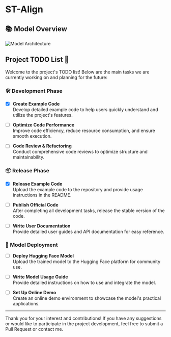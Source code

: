 # ST-Align
## 📚 Model Overview

![Model Architecture](https://your-image-link.com/architecture.png)

## Project TODO List 🚀

Welcome to the project's TODO list! Below are the main tasks we are currently working on and planning for the future:

### 🛠️ Development Phase

- [x] **Create Example Code**  
  Develop detailed example code to help users quickly understand and utilize the project's features.

- [ ] **Optimize Code Performance**  
  Improve code efficiency, reduce resource consumption, and ensure smooth execution.

- [ ] **Code Review & Refactoring**  
  Conduct comprehensive code reviews to optimize structure and maintainability.

### 📦 Release Phase

- [x] **Release Example Code**  
  Upload the example code to the repository and provide usage instructions in the README.

- [ ] **Publish Official Code**  
  After completing all development tasks, release the stable version of the code.

- [ ] **Write User Documentation**  
  Provide detailed user guides and API documentation for easy reference.

### 🤖 Model Deployment

- [ ] **Deploy Hugging Face Model**  
  Upload the trained model to the Hugging Face platform for community use.

- [ ] **Write Model Usage Guide**  
  Provide detailed instructions on how to use and integrate the model.

- [ ] **Set Up Online Demo**  
  Create an online demo environment to showcase the model's practical applications.

---

Thank you for your interest and contributions! If you have any suggestions or would like to participate in the project development, feel free to submit a Pull Request or contact me.

